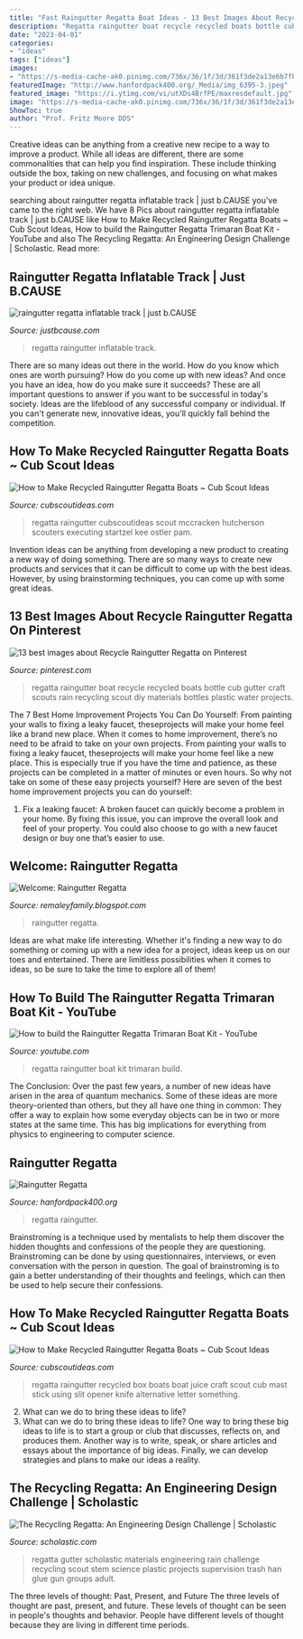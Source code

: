 ```yaml
---
title: "Fast Raingutter Regatta Boat Ideas - 13 Best Images About Recycle Raingutter Regatta On Pinterest"
description: "Regatta raingutter boat recycle recycled boats bottle cub gutter craft scouts rain recycling scout diy materials bottles plastic water projects"
date: "2023-04-01"
categories:
- "ideas"
tags: ["ideas"]
images:
- "https://s-media-cache-ak0.pinimg.com/736x/36/1f/3d/361f3de2a13e6b7fb86f64aa15b78bb2.jpg"
featuredImage: "http://www.hanfordpack400.org/_Media/img_6395-3.jpeg"
featured_image: "https://i.ytimg.com/vi/utXDs4BrfPE/maxresdefault.jpg"
image: "https://s-media-cache-ak0.pinimg.com/736x/36/1f/3d/361f3de2a13e6b7fb86f64aa15b78bb2.jpg"
ShowToc: true
author: "Prof. Fritz Moore DDS"
---
```



Creative ideas can be anything from a creative new recipe to a way to improve a product. While all ideas are different, there are some commonalities that can help you find inspiration. These include thinking outside the box, taking on new challenges, and focusing on what makes your product or idea unique.

	

		
searching about raingutter regatta inflatable track | just b.CAUSE you've came to the right web. We have 8 Pics about raingutter regatta inflatable track | just b.CAUSE like How to Make Recycled Raingutter Regatta Boats ~ Cub Scout Ideas, How to build the Raingutter Regatta Trimaran Boat Kit - YouTube and also The Recycling Regatta: An Engineering Design Challenge | Scholastic. Read more:
		
    
## Raingutter Regatta Inflatable Track | Just B.CAUSE

<img loading=lazy src="http://www.hanfordpack400.org/_Media/img_6395-3.jpeg" onerror="this.onerror=null;this.src='https://tse3.mm.bing.net/th?id=OIP.kz6VZwAPtMpMemF810zWGwHaFm&amp;pid=15.1';" alt="raingutter regatta inflatable track | just b.CAUSE">

_Source: justbcause.com_

>regatta raingutter inflatable track. 

	

There are so many ideas out there in the world. How do you know which ones are worth pursuing? How do you come up with new ideas? And once you have an idea, how do you make sure it succeeds? These are all important questions to answer if you want to be successful in today's society. Ideas are the lifeblood of any successful company or individual. If you can't generate new, innovative ideas, you'll quickly fall behind the competition.

    
## How To Make Recycled Raingutter Regatta Boats ~ Cub Scout Ideas

<img loading=lazy src="https://cubscoutideas.com/wp-content/uploads/2018/01/Sherrys-Raingutter-Regatta-Boat-768x1152.jpg" onerror="this.onerror=null;this.src='https://tse2.mm.bing.net/th?id=OIP.iE2aS5WbNV7DuWO2kLao7QHaLH&amp;pid=15.1';" alt="How to Make Recycled Raingutter Regatta Boats ~ Cub Scout Ideas">

_Source: cubscoutideas.com_

>regatta raingutter cubscoutideas scout mccracken hutcherson scouters executing startzel kee ostler pam. 

	

Invention ideas can be anything from developing a new product to creating a new way of doing something. There are so many ways to create new products and services that it can be difficult to come up with the best ideas. However, by using brainstorming techniques, you can come up with some great ideas.

    
## 13 Best Images About Recycle Raingutter Regatta On Pinterest

<img loading=lazy src="https://s-media-cache-ak0.pinimg.com/736x/36/1f/3d/361f3de2a13e6b7fb86f64aa15b78bb2.jpg" onerror="this.onerror=null;this.src='https://tse3.mm.bing.net/th?id=OIP.vl58AZTBFuGguMdAX26cAQHaIQ&amp;pid=15.1';" alt="13 best images about Recycle Raingutter Regatta on Pinterest">

_Source: pinterest.com_

>regatta raingutter boat recycle recycled boats bottle cub gutter craft scouts rain recycling scout diy materials bottles plastic water projects. 

	

The 7 Best Home Improvement Projects You Can Do Yourself: From painting your walls to fixing a leaky faucet, theseprojects will make your home feel like a brand new place.
When it comes to home improvement, there’s no need to be afraid to take on your own projects. From painting your walls to fixing a leaky faucet, theseprojects will make your home feel like a new place. This is especially true if you have the time and patience, as these projects can be completed in a matter of minutes or even hours. So why not take on some of these easy projects yourself? Here are seven of the best home improvement projects you can do yourself: 
1. Fix a leaking faucet: A broken faucet can quickly become a problem in your home. By fixing this issue, you can improve the overall look and feel of your property. You could also choose to go with a new faucet design or buy one that’s easier to use.


    
## Welcome: Raingutter Regatta

<img loading=lazy src="http://4.bp.blogspot.com/-9V6UGFAa06E/TaH2Q1RpiEI/AAAAAAAACmo/W8cdEnqt7dc/s1600/regatta3.jpg" onerror="this.onerror=null;this.src='https://tse3.mm.bing.net/th?id=OIP.TFbl8CI8wzOXbevko7RlEwHaMI&amp;pid=15.1';" alt="Welcome: Raingutter Regatta">

_Source: remaleyfamily.blogspot.com_

>raingutter regatta. 

	

Ideas are what make life interesting. Whether it's finding a new way to do something or coming up with a new idea for a project, ideas keep us on our toes and entertained. There are limitless possibilities when it comes to ideas, so be sure to take the time to explore all of them!

    
## How To Build The Raingutter Regatta Trimaran Boat Kit - YouTube

<img loading=lazy src="https://i.ytimg.com/vi/utXDs4BrfPE/maxresdefault.jpg" onerror="this.onerror=null;this.src='https://tse2.mm.bing.net/th?id=OIP.l15jdcbynRbRs6oPy1YzyQHaEK&amp;pid=15.1';" alt="How to build the Raingutter Regatta Trimaran Boat Kit - YouTube">

_Source: youtube.com_

>regatta raingutter boat kit trimaran build. 

	

The Conclusion:
Over the past few years, a number of new ideas have arisen in the area of quantum mechanics. Some of these ideas are more theory-oriented than others, but they all have one thing in common: They offer a way to explain how some everyday objects can be in two or more states at the same time. This has big implications for everything from physics to engineering to computer science.

    
## Raingutter Regatta

<img loading=lazy src="http://www.hanfordpack400.org/_Media/img_6394-3.jpeg" onerror="this.onerror=null;this.src='https://tse2.mm.bing.net/th?id=OIP.owZt6LqzuS_O1NBkI3iOzgHaFm&amp;pid=15.1';" alt="Raingutter Regatta">

_Source: hanfordpack400.org_

>regatta raingutter. 

	

Brainstroming is a technique used by mentalists to help them discover the hidden thoughts and confessions of the people they are questioning. Brainstroming can be done by using questionnaires, interviews, or even conversation with the person in question. The goal of brainstroming is to gain a better understanding of their thoughts and feelings, which can then be used to help secure their confessions.

    
## How To Make Recycled Raingutter Regatta Boats ~ Cub Scout Ideas

<img loading=lazy src="https://cubscoutideas.com/wp-content/uploads/2018/01/juice-box-raingutter-regatta-boat-craft-stick-mast.jpg" onerror="this.onerror=null;this.src='https://tse4.mm.bing.net/th?id=OIP.QWcu7Jwvy5hhsM71J_mRPQHaG2&amp;pid=15.1';" alt="How to Make Recycled Raingutter Regatta Boats ~ Cub Scout Ideas">

_Source: cubscoutideas.com_

>regatta raingutter recycled box boats boat juice craft scout cub mast stick using slit opener knife alternative letter something. 

	

2. What can we do to bring these ideas to life?
2. What can we do to bring these ideas to life? 
One way to bring these big ideas to life is to start a group or club that discusses, reflects on, and produces them. Another way is to write, speak, or share articles and essays about the importance of big ideas. Finally, we can develop strategies and plans to make our ideas a reality.

    
## The Recycling Regatta: An Engineering Design Challenge | Scholastic

<img loading=lazy src="https://www.scholastic.com/content/dam/teachers/blogs/meghan-everette/migrated-files/regattaraingutter.jpg" onerror="this.onerror=null;this.src='https://tse3.mm.bing.net/th?id=OIP.puLy13o4krq2WlPC5WdPfwHaGg&amp;pid=15.1';" alt="The Recycling Regatta: An Engineering Design Challenge | Scholastic">

_Source: scholastic.com_

>regatta gutter scholastic materials engineering rain challenge recycling scout stem science plastic projects supervision trash han glue gun groups adult. 

	

The three levels of thought: Past, Present, and Future
The three levels of thought are past, present, and future. These levels of thought can be seen in people's thoughts and behavior. People have different levels of thought because they are living in different time periods.

